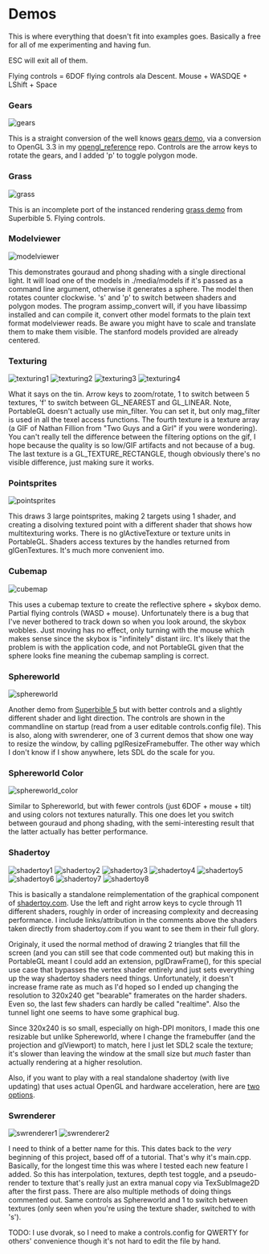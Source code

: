 Demos
=====

This is where everything that doesn't fit into examples goes.  Basically
a free for all of me experimenting and having fun.

ESC will exit all of them.

Flying controls = 6DOF flying controls ala Descent. Mouse + WASDQE + LShift + Space


### Gears

![gears](https://raw.githubusercontent.com/rswinkle/PortableGL/master/media/screenshots/gears.png)

This is a straight conversion of the well knows [gears demo](https://cgit.freedesktop.org/mesa/demos/tree/src/egl/opengles2/es2gears.c),
via a conversion to OpenGL 3.3 in my [opengl_reference](https://github.com/rswinkle/opengl_reference/blob/master/src/gears.c)
repo.  Controls are the arrow keys to rotate the gears, and I added 'p' to toggle polygon mode.

### Grass

![grass](https://raw.githubusercontent.com/rswinkle/PortableGL/master/media/screenshots/grass.png)

This is an incomplete port of the instanced rendering
[grass demo](https://github.com/rswinkle/oglsuperbible5/blob/1a92eb6b4eeb665582acd69bc41ba793ff974bd1/Src/Chapter12/Grass/Grass.cpp)
from Superbible 5.  Flying controls.

### Modelviewer

![modelviewer](https://raw.githubusercontent.com/rswinkle/PortableGL/master/media/screenshots/modelviewer.png)

This demonstrates gouraud and phong shading with a single directional light.  It will load one of the models in ./media/models if it's passed
as a command line argument, otherwise it generates a sphere.  The model then rotates counter clockwise.  's' and 'p' to switch between shaders
and polygon modes.  The program assimp_convert will, if you have libassimp installed and can compile it, convert other model formats to the plain
text format modelviewer reads.  Be aware you might have to scale and translate them to make them visible.  The stanford models provided are
already centered.

### Texturing

![texturing1](https://raw.githubusercontent.com/rswinkle/PortableGL/master/media/screenshots/texturing1.png)
![texturing2](https://raw.githubusercontent.com/rswinkle/PortableGL/master/media/screenshots/texturing2.png)
![texturing3](https://raw.githubusercontent.com/rswinkle/PortableGL/master/media/screenshots/texturing3.png)
![texturing4](https://raw.githubusercontent.com/rswinkle/PortableGL/master/media/screenshots/texturing4.png)

What it says on the tin.  Arrow keys to zoom/rotate, 1 to switch between 5 textures, 'f' to switch between GL_NEAREST and GL_LINEAR. Note,
PortableGL doesn't actually use min_filter.  You can set it, but only mag_filter is used in all the texel access functions.
The fourth texture is a texture array (a GIF of Nathan Fillion from "Two Guys and a Girl" if you were wondering).
You can't really tell the difference between the filtering options on the gif, I hope because the quality is so low/GIF artifacts and
not because of a bug.  The last texture is a GL_TEXTURE_RECTANGLE, though obviously there's no visible difference, just making sure
it works.

### Pointsprites

![pointsprites](https://raw.githubusercontent.com/rswinkle/PortableGL/master/media/screenshots/pointsprites.png)

This draws 3 large pointsprites, making 2 targets using 1 shader, and creating a disolving textured point with a different shader that shows
how multitexturing works.  There is no glActiveTexture or texture units in PortableGL.  Shaders access textures by the handles
returned from glGenTextures.  It's much more convenient imo.

### Cubemap

![cubemap](https://raw.githubusercontent.com/rswinkle/PortableGL/master/media/screenshots/cubemap.png)

This uses a cubemap texture to create the reflective sphere + skybox demo.  Partial flying controls (WASD + mouse).
Unfortunately there is a bug that I've never bothered to track down so when you look around, the skybox wobbles.  Just moving has no effect,
only turning with the mouse which makes sense since the skybox is "infinitely" distant iirc.  It's likely that the problem is with the application code, and not
PortableGL given that the sphere looks fine meaning the cubemap sampling is correct.

### Sphereworld

![sphereworld](https://raw.githubusercontent.com/rswinkle/PortableGL/master/media/screenshots/sphereworld.png)

Another demo from [Superbible 5](https://github.com/rswinkle/oglsuperbible5/blob/1a92eb6b4eeb665582acd69bc41ba793ff974bd1/Src/Chapter05/Sphereworld/Sphereworld.cpp)
but with better controls and a slightly different shader and light direction.  The controls are shown in the commandline on startup (read from a user editable
controls.config file).  This is also, along with swrenderer, one of 3 current demos that show one way to resize the window, by calling pglResizeFramebuffer.
The other way which I don't know if I show anywhere, lets SDL do the scale for you.

### Sphereworld Color

![sphereworld_color](https://raw.githubusercontent.com/rswinkle/PortableGL/master/media/screenshots/sphereworld_color.png)

Similar to Sphereworld, but with fewer controls (just 6DOF + mouse + tilt) and using colors not textures naturally.  This one does let you switch
between gouraud and phong shading, with the semi-interesting result that the latter actually has better performance.

### Shadertoy

![shadertoy1](https://raw.githubusercontent.com/rswinkle/PortableGL/master/media/screenshots/shadertoy1.png)
![shadertoy2](https://raw.githubusercontent.com/rswinkle/PortableGL/master/media/screenshots/shadertoy2.png)
![shadertoy3](https://raw.githubusercontent.com/rswinkle/PortableGL/master/media/screenshots/shadertoy3.png)
![shadertoy4](https://raw.githubusercontent.com/rswinkle/PortableGL/master/media/screenshots/shadertoy4.png)
![shadertoy5](https://raw.githubusercontent.com/rswinkle/PortableGL/master/media/screenshots/shadertoy5.png)
![shadertoy6](https://raw.githubusercontent.com/rswinkle/PortableGL/master/media/screenshots/shadertoy6.png)
![shadertoy7](https://raw.githubusercontent.com/rswinkle/PortableGL/master/media/screenshots/shadertoy7.png)
![shadertoy8](https://raw.githubusercontent.com/rswinkle/PortableGL/master/media/screenshots/shadertoy8.png)

This is basically a standalone reimplementation of the graphical component of [shadertoy.com](https://www.shadertoy.com/).
Use the left and right arrow keys to cycle through 11 different shaders, roughly in order of increasing complexity and
decreasing performance.  I include links/attribution in the comments above the shaders taken directly from shadertoy.com
if you want to see them in their full glory.

Originaly, it used the normal method of drawing 2 triangles that fill the screen (and you can still see that code commented out)
but making this in PortableGL meant I could add an extension, pglDrawFrame(), for this special use case that
bypasses the vertex shader entirely and just sets everything up the way shadertoy shaders need things.  Unfortunately, it doesn't
increase frame rate as much as I'd hoped so I ended up changing the resolution to 320x240 get "bearable" framerates on the harder shaders.
Even so, the last few shaders can hardly be called "realtime".  Also the tunnel light one seems to have some graphical bug.

Since 320x240 is so small, especially on high-DPI monitors, I made this one resizable but unlike Sphereworld, where
I change the framebuffer (and the projection and glViewport) to match, here I just let SDL2 scale the texture; it's slower
than leaving the window at the small size but *much* faster than actually rendering at a higher resolution.

Also, if you want to play with a real standalone shadertoy (with live updating) that uses actual OpenGL and hardware acceleration, here are
[two](https://github.com/rswinkle/shadertoy) [options](https://github.com/githole/Live-Coder).

### Swrenderer

![swrenderer1](https://raw.githubusercontent.com/rswinkle/PortableGL/master/media/screenshots/swrenderer1.png)
![swrenderer2](https://raw.githubusercontent.com/rswinkle/PortableGL/master/media/screenshots/swrenderer2.png)

I need to think of a better name for this.  This dates back to the *very* beginning of this project, based off of a tutorial.  That's why it's main.cpp.
Basically, for the longest time this was where I tested each new feature I added.  So this has interpolation, textures, depth test toggle, and a pseudo-
render to texture that's really just an extra manual copy via TexSubImage2D after the first pass.  There are also multiple methods of doing things
commented out.  Same controls as Sphereworld and 1 to switch between textures (only seen when you're using the texture shader, switched to with 's').

TODO: I use dvorak, so I need to make a controls.config for QWERTY for others' convenience though it's not hard to edit the file by hand.

